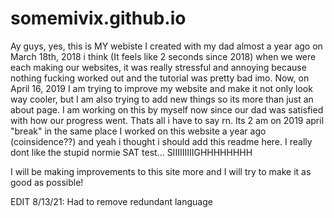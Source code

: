 # somemivix.github.io
Ay guys, yes, this is MY webiste I created with my dad almost a year ago on March 18th, 2018 i think (It feels like 2 seconds since 2018) when we were each making our websites, it was really stressful and annoying because nothing fucking worked out and the tutorial was pretty bad imo. Now, on April 16, 2019 I am trying to improve my website and make it not only look way cooler, but I am also trying to add new things so its more than just an about page. I am working on this by myself now since our dad was satisfied with how our progress went. Thats all i have to say rn. Its 2 am on 2019 april "break" in the same place I worked on this website a year ago (coinsidence??) and yeah i thought i should add this readme here. I really dont like the stupid normie SAT test... SIIIIIIIIIGHHHHHHHH

I will be making improvements to this site more and I will try to make it as good as possible!

EDIT 8/13/21: Had to remove redundant language
